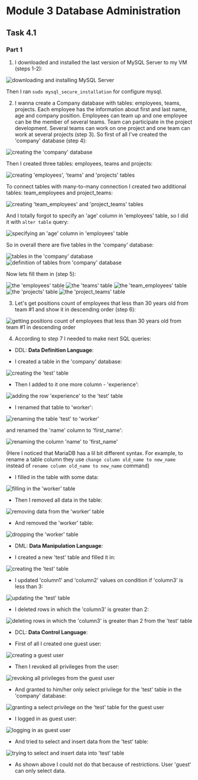 # Module 3 Database Administration

## Task 4.1

### Part 1

1. I downloaded and installed the last version of MySQL Server to my VM (steps 1-2):

![downloading and installing MySQL Server](./images/1.png?raw=true)

Then I ran `sudo mysql_secure_installation` for configure mysql.

2. I wanna create a Company database with tables: employees, teams, projects. Each employee has the information about first and last name, age and company position. Employees can team up and one employee can be the member of several teams. Team can participate in the project development. Several teams can work on one project and one team can work at several projects (step 3). So first of all I've created the 'company' database (step 4): 

![creating the 'company' database](./images/2.png?raw=true)

Then I created three tables: employees, teams and projects:

![creating 'employees', 'teams' and 'projects' tables](./images/3.png?raw=true)

To connect tables with many-to-many connection I created two additional tables: team_employees and project_teams:

![creating 'team_employees' and 'project_teams' tables](./images/4.png?raw=true)

And I totally forgot to specify an 'age' column in 'employees' table, so I did it with `alter table` query:

![specifying an 'age' column in 'employees' table](./images/5.png?raw=true)

So in overall there are five tables in the 'company' database:

![tables in the 'company' database](./images/6.png?raw=true)
![definition of tables from 'company' database](./images/7.png?raw=true)

Now lets fill them in (step 5):

![the 'employees' table](./images/8.png?raw=true)
![the 'teams' table](./images/9.png?raw=true)
![the 'team_employees' table](./images/10.png?raw=true)
![the 'projects' table](./images/11.png?raw=true)
![the 'project_teams' table](./images/12.png?raw=true)

3. Let's get positions count of employees that less than 30 years old from team #1 and show it in descending order (step 6):

![getting positions count of employees that less than 30 years old from team #1 in descending order](./images/13.png?raw=true)

4. According to step 7 I needed to make next SQL queries:

 - DDL: **Data Definition Language**: 
 
  * I created a table in the 'company' database:
  
![creating the 'test' table](./images/14.png?raw=true)

  * Then I added to it one more column - 'experience':
  
![adding the row 'experience' to the 'test' table](./images/15.png?raw=true)

  * I renamed that table to 'worker':
  
![renaming the table 'test' to 'worker'](./images/16.png?raw=true)

  and renamed the 'name' column to 'first_name':
  
![renaming the column 'name' to 'first_name'](./images/17.png?raw=true)

  (Here I noticed that MariaDB has a lil bit different syntax. For example, to rename a table column they use `change column old_name to new_name` instead of `rename column old_name to new_name` command)

  * I filled in the table with some data:
  
![filling in the 'worker' table](./images/18.png?raw=true)

  * Then I removed all data in the table:

![removing data from the 'worker' table](./images/19.png?raw=true)

  * And removed the 'worker' table:
 
![dropping the 'worker' table](./images/20.png?raw=true)

 - DML: **Data Manipulation Language**:
 
  * I created a new 'test' table and filled it in:
 
![creating the 'test' table](./images/21.png?raw=true)

  * I updated 'column1' and 'column2' values on condition if 'column3' is less than 3:
  
![updating the 'test' table](./images/22.png?raw=true)

  * I deleted rows in which the 'column3' is greater than 2:
  
![deleting rows in which the 'column3' is greater than 2 from the 'test' table](./images/23.png?raw=true)

 - DCL: **Data Control Language**:
  
  * First of all I created one guest user:
  
![creating a guest user](./images/24.png?raw=true)

  * Then I revoked all privileges from the user:
  
![revoking all privileges from the guest user](./images/25.png?raw=true)

  * And granted to him/her only select privilege for the 'test' table in the 'company' database:
  
![granting a select privilege on the 'test' table for the guest user](./images/26.png?raw=true)

  * I logged in as guest user:
  
![logging in as guest user](./images/27.png?raw=true)

  * And tried to select and insert data from the 'test' table:
  
![trying to select and insert data into 'test' table](./images/28.png?raw=true)

  * As shown above I could not do that because of restrictions. User 'guest' can only select data.

